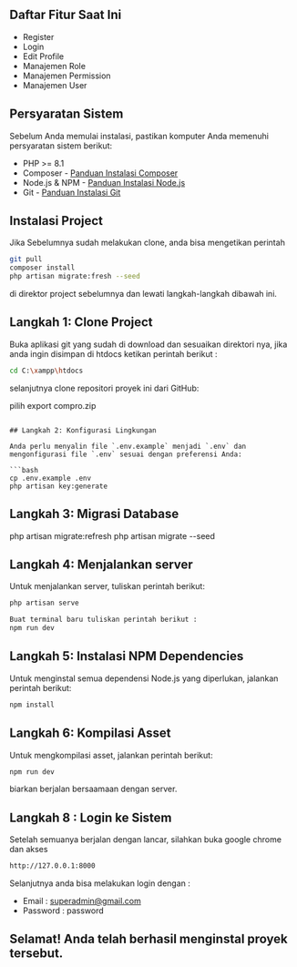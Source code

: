 ## Daftar Fitur Saat Ini

-   Register
-   Login
-   Edit Profile
-   Manajemen Role
-   Manajemen Permission
-   Manajemen User

## Persyaratan Sistem

Sebelum Anda memulai instalasi, pastikan komputer Anda memenuhi persyaratan sistem berikut:

-   PHP >= 8.1
-   Composer - [Panduan Instalasi Composer](https://getcomposer.org/doc/00-intro.md)
-   Node.js & NPM - [Panduan Instalasi Node.js](https://nodejs.org/)
-   Git - [Panduan Instalasi Git](https://git-scm.com/)

## Instalasi Project

Jika Sebelumnya sudah melakukan clone, anda bisa mengetikan perintah

```bash
git pull
composer install
php artisan migrate:fresh --seed
```

di direktor project sebelumnya dan lewati langkah-langkah dibawah ini.

## Langkah 1: Clone Project

Buka aplikasi git yang sudah di download dan sesuaikan direktori nya, jika anda ingin disimpan di htdocs ketikan perintah berikut :

```bash
cd C:\xampp\htdocs
```

selanjutnya clone repositori proyek ini dari GitHub:

pilih export compro.zip


```

## Langkah 2: Konfigurasi Lingkungan

Anda perlu menyalin file `.env.example` menjadi `.env` dan mengonfigurasi file `.env` sesuai dengan preferensi Anda:

```bash
cp .env.example .env
php artisan key:generate
```

## Langkah 3: Migrasi Database

php artisan migrate:refresh
php artisan migrate --seed

## Langkah 4: Menjalankan server

Untuk menjalankan server, tuliskan perintah berikut:

```bash
php artisan serve

Buat terminal baru tuliskan perintah berikut :
npm run dev

```

## Langkah 5: Instalasi NPM Dependencies

Untuk menginstal semua dependensi Node.js yang diperlukan, jalankan perintah berikut:

```bash
npm install
```

## Langkah 6: Kompilasi Asset

Untuk mengkompilasi asset, jalankan perintah berikut:

```bash
npm run dev
```

biarkan berjalan bersaamaan dengan server.

## Langkah 8 : Login ke Sistem

Setelah semuanya berjalan dengan lancar, silahkan buka google chrome dan akses

```bash
http://127.0.0.1:8000
```

Selanjutnya anda bisa melakukan login dengan :

-   Email : superadmin@gmail.com
-   Password : password

## Selamat! Anda telah berhasil menginstal proyek tersebut.

